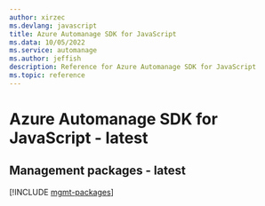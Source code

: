 ```yaml
---
author: xirzec
ms.devlang: javascript
title: Azure Automanage SDK for JavaScript
ms.data: 10/05/2022
ms.service: automanage
ms.author: jeffish
description: Reference for Azure Automanage SDK for JavaScript
ms.topic: reference
---
```

# Azure Automanage SDK for JavaScript - latest

## Management packages - latest
[!INCLUDE [mgmt-packages](automanage-mgmt-index.md)]